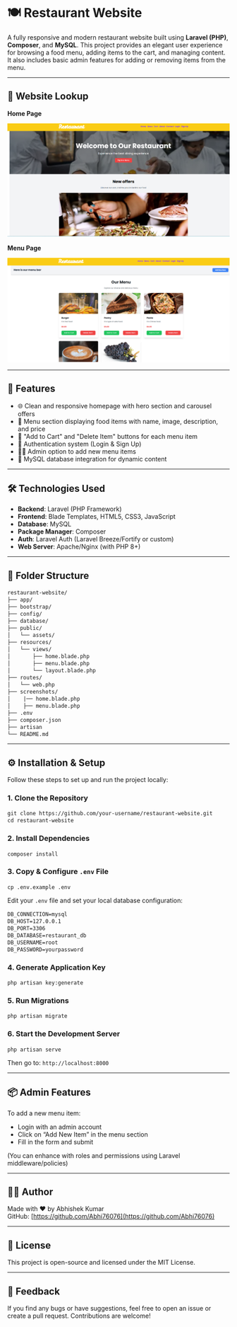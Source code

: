 # 🍽️ Restaurant Website

A fully responsive and modern restaurant website built using **Laravel (PHP)**, **Composer**, and **MySQL**. This project provides an elegant user experience for browsing a food menu, adding items to the cart, and managing content. It also includes basic admin features for adding or removing items from the menu.

---

## 📸 Website Lookup

**Home Page**

![Home Page](screenshots/home.png)

**Menu Page**

![Menu Page](screenshots/menu.png)

---

## 🚀 Features

- 🌐 Clean and responsive homepage with hero section and carousel offers  
- 🍔 Menu section displaying food items with name, image, description, and price  
- 🛒 "Add to Cart" and "Delete Item" buttons for each menu item  
- 🔐 Authentication system (Login & Sign Up)  
- 🧑‍🍳 Admin option to add new menu items  
- 💾 MySQL database integration for dynamic content  

---

## 🛠️ Technologies Used

- **Backend**: Laravel (PHP Framework)  
- **Frontend**: Blade Templates, HTML5, CSS3, JavaScript  
- **Database**: MySQL  
- **Package Manager**: Composer  
- **Auth**: Laravel Auth (Laravel Breeze/Fortify or custom)  
- **Web Server**: Apache/Nginx (with PHP 8+)  

---

## 📁 Folder Structure

```
restaurant-website/
├── app/
├── bootstrap/
├── config/
├── database/
├── public/
│   └── assets/
├── resources/
│   └── views/
│       ├── home.blade.php
│       ├── menu.blade.php
│       └── layout.blade.php
├── routes/
│   └── web.php
├── screenshots/
│    |── home.blade.php
│    ├── menu.blade.php
├── .env
├── composer.json
├── artisan
└── README.md
```

---

## ⚙️ Installation & Setup

Follow these steps to set up and run the project locally:

### 1. Clone the Repository

```
git clone https://github.com/your-username/restaurant-website.git
cd restaurant-website
```

### 2. Install Dependencies

```
composer install
```

### 3. Copy & Configure `.env` File

```
cp .env.example .env
```

Edit your `.env` file and set your local database configuration:

```
DB_CONNECTION=mysql
DB_HOST=127.0.0.1
DB_PORT=3306
DB_DATABASE=restaurant_db
DB_USERNAME=root
DB_PASSWORD=yourpassword
```

### 4. Generate Application Key

```
php artisan key:generate
```

### 5. Run Migrations

```
php artisan migrate
```

### 6. Start the Development Server

```
php artisan serve
```

Then go to: `http://localhost:8000`

---

## 📦 Admin Features

To add a new menu item:

- Login with an admin account  
- Click on “Add New Item” in the menu section  
- Fill in the form and submit  

(You can enhance with roles and permissions using Laravel middleware/policies)

---

## 🧑‍💻 Author

Made with ❤️ by Abhishek Kumar  
GitHub: [https://github.com/Abhi76076](https://github.com/Abhi76076)

---

## 📄 License

This project is open-source and licensed under the MIT License.

---

## 💬 Feedback

If you find any bugs or have suggestions, feel free to open an issue or create a pull request. Contributions are welcome!
